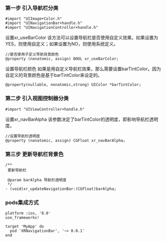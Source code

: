 ### 第一步 引入导航栏分类
```
#import "UIImage+Color.h"
#import "UINavigationBar+handle.h"
#import "UINavigationController+handle.h"
```

  
设置xr_useBarColor
该方法可以设置导航栏是否使用自定义效果。如果设置为YES，则使用自定义；如果设置为NO，则使用系统定义。
```
//是否使用子定义导航背景颜色
@property (nonatomic, assign) BOOL xr_useBarColor;
```

设置导航栏颜色
如果是用自定义导航栏效果，那么需要设置barTintColor。因为自定义的背景颜色是基于barTintColor来设定的。
```
@property(nullable, nonatomic,strong) UIColor *barTintColor;
```

  
### 第二步 引入视图控制器分类
```
#import "UIViewController+handle.h"
```

设置xr_navBarAlpha
该参数决定了barTintColor的透明度，即影响导航栏透明度。
```
//设置导航栏透明度
@property (nonatomic, assign) CGFloat xr_navBarAlpha;
```

### 第三步 更新导航栏背景色
```
/**
 更新导航栏
 
 @param barAlpha 导航栏透明度
 */
- (void)xr_updateNavigationBar:(CGFloat)barAlpha;
```

### pods集成方式
```
platform :ios, '8.0'
use_frameworks!

target 'MyApp' do
  pod 'XRNavigationBar', '~> 0.0.1'
end
```

